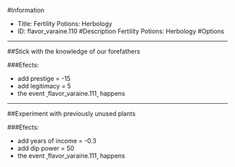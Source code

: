 #Information
 - Title: Fertility Potions: Herbology
 - ID: flavor_varaine.110
#Description
Fertility Potions: Herbology
#Options

___
##Stick with the knowledge of our forefathers

###Efects:<ul><li>add prestige = -15</li><li>add legitimacy = 5</li><li>the event ˻flavor_varaine.111˼ happens</li></ul>

___
##Experiment with previously unused plants

###Efects:<ul><li>add years of income = -0.3</li><li>add dip power = 50</li><li>the event ˻flavor_varaine.111˼ happens</li></ul>
